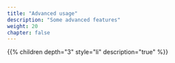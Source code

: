 ```yaml
---
title: "Advanced usage"
description: "Some advanced features"
weight: 20
chapter: false
---
```


{{% children depth="3" style="li" description="true" %}}
